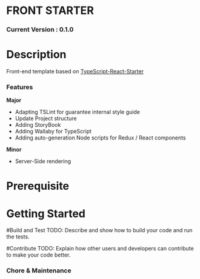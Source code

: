 # FRONT STARTER

### Current Version : 0.1.0

# Description

Front-end template based on [TypeScript-React-Starter](https://github.com/Microsoft/TypeScript-React-Starter)

### Features

**Major**

* Adapting TSLint for guarantee internal style guide
* Update Project structure
* Adding StoryBook
* Adding Wallaby for TypeScript
* Adding auto-generation Node scripts for Redux / React components

**Minor**

* Server-Side rendering

# Prerequisite

# Getting Started

#Build and Test
TODO: Describe and show how to build your code and run the tests. 

#Contribute
TODO: Explain how other users and developers can contribute to make your code better. 

### Chore & Maintenance
